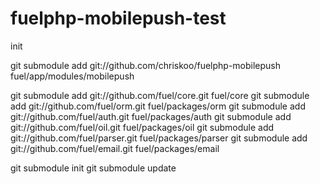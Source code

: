 fuelphp-mobilepush-test
=======================



init 


git submodule add git://github.com/chriskoo/fuelphp-mobilepush fuel/app/modules/mobilepush

git submodule add git://github.com/fuel/core.git fuel/core
git submodule add git://github.com/fuel/orm.git fuel/packages/orm
git submodule add git://github.com/fuel/auth.git fuel/packages/auth
git submodule add git://github.com/fuel/oil.git fuel/packages/oil
git submodule add git://github.com/fuel/parser.git fuel/packages/parser
git submodule add git://github.com/fuel/email.git fuel/packages/email


git submodule init
git submodule update